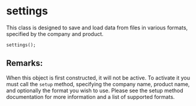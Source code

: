 # settings
This class is designed to save and load data from files in various formats, specified by the company and product.

`settings();`

## Remarks:
When this object is first constructed, it will not be active. To activate it you must call the `setup` method, specifying the company name, product name, and optionally the format you wish to use. Please see the setup method documentation for more information and a list of supported formats.
